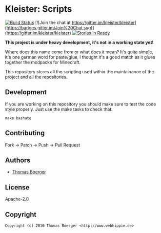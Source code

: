 # Kleister: Scripts

[![Build Status](http://github.dronehippie.de/api/badges/kleister/kleister-scripts/status.svg)](http://github.dronehippie.de/kleister/kleister-scripts)
[![Join the chat at https://gitter.im/kleister/kleister](https://badges.gitter.im/Join%20Chat.svg)](https://gitter.im/kleister/kleister)
[![Stories in Ready](https://badge.waffle.io/kleister/kleister-api.svg?label=ready&title=Ready)](http://waffle.io/kleister/kleister-api)

**This project is under heavy development, it's not in a working state yet!**

Where does this name come from or what does it mean? It's quite simple, it's one
german word for paste/glue, I thought it's a good match as it glues together the
modpacks for Minecraft.

This repository stores all the scripting used within the maintainance of the
project and all the repositories.


## Development

If you are working on this repository you should make sure to test the code
style properly. Just use the make tasks to check that.

```
make bashate
```


## Contributing

Fork -> Patch -> Push -> Pull Request


## Authors

* [Thomas Boerger](https://github.com/tboerger)


## License

Apache-2.0


## Copyright

```
Copyright (c) 2016 Thomas Boerger <http://www.webhippie.de>
```
